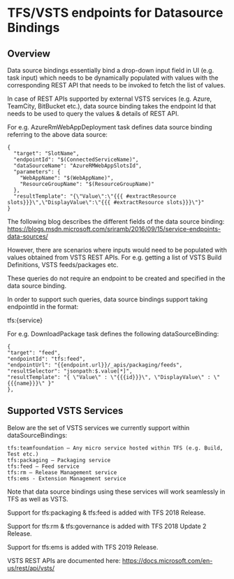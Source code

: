 # TFS/VSTS endpoints for Datasource Bindings
## Overview
Data source bindings essentially bind a drop-down input field in UI (e.g. task input) which needs to be dynamically populated with values with the corresponding REST API that needs to be invoked to fetch the list of values.

In case of REST APIs supported by external VSTS services (e.g. Azure, TeamCity, BitBucket etc.), data source binding takes the endpoint Id that needs to be used to query the values & details of REST API.

For e.g. AzureRmWebAppDeployment task defines data source binding referring to the above data source:
```
{
  "target": "SlotName",
  "endpointId": "$(ConnectedServiceName)",
  "dataSourceName": "AzureRMWebAppSlotsId",
  "parameters": {
    "WebAppName": "$(WebAppName)",
    "ResourceGroupName": "$(ResourceGroupName)"
  },
  "resultTemplate": "{\"Value\":\"{{{ #extractResource slots}}}\",\"DisplayValue\":\"{{{ #extractResource slots}}}\"}"
}
```
The following blog describes the different fields of the data source binding:
https://blogs.msdn.microsoft.com/sriramb/2016/09/15/service-endpoints-data-sources/

However, there are scenarios where inputs would need to be populated with values obtained from VSTS REST APIs. For e.g. getting a list of VSTS Build Definitions, VSTS feeds/packages etc.

These queries do not require an endpoint to be created and specified in the data source binding.

In order to support such queries, data source bindings support taking endpointId in the format:

tfs:{service}

For e.g. DownloadPackage task defines the following dataSourceBinding:
```
{
"target": "feed",
"endpointId": "tfs:feed",
"endpointUrl": "{{endpoint.url}}/_apis/packaging/feeds",
"resultSelector": "jsonpath:$.value[*]",
"resultTemplate": "{ \"Value\" : \"{{{id}}}\", \"DisplayValue\" : \"{{{name}}}\" }"
},
```
## Supported VSTS Services
Below are the set of VSTS services we currently support within dataSourceBindings:
```
tfs:teamfoundation – Any micro service hosted within TFS (e.g. Build, Test etc.)
tfs:packaging – Packaging service
tfs:feed – Feed service
tfs:rm – Release Management service
tfs:ems - Extension Management service
```
Note that data source bindings using these services will work seamlessly in TFS as well as VSTS.

Support for tfs:packaging & tfs:feed is added with TFS 2018 Release.

Support for tfs:rm & tfs:governance is added with TFS 2018 Update 2 Release.

Support for tfs:ems is added with TFS 2019 Release.

VSTS REST APIs are documented here: https://docs.microsoft.com/en-us/rest/api/vsts/